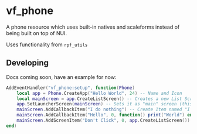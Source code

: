 # vf_phone

A phone resource which uses built-in natives and scaleforms instead of being built on top of NUI.

Uses functionality from `rpf_utils`

## Developing

Docs coming soon, have an example for now:

```lua
AddEventHandler("vf_phone:setup", function(Phone)
	local app = Phone.CreateApp("Hello World", 24) -- Name and Icon
	local mainScreen = app.CreateListScreen() -- Creates a new List Screen
	app.SetLauncherScreen(mainScreen) -- Sets it as "main" screen (this screen will be shown when app is launched)
	mainScreen.AddCallbackItem("I do nothing") -- Create Item named "I do nothing" without icon or callback
	mainScreen.AddCallbackItem("Hello", 0, function() print("World") end) -- Name, Icon and Callback
	mainScreen.AddScreenItem("Don't Click", 0, app.CreateListScreen()) -- Name, Icon and Screen to show on select (In this case an empty one)
end)
```
